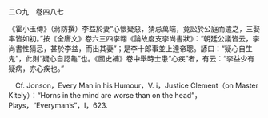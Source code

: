 二○九　卷四八七

《霍小玉傳》（蔣防撰）李益於妻“心懷疑惡，猜忌萬端，竟訟於公庭而遣之，三娶率皆如初。”按《全唐文》卷六三四李翺《論故度支李尚書狀》：“朝廷公議皆云，李尚書性猜忌，甚於李益，而出其妻”；是李十郎事並上達帝聰。諺曰：“疑心自生鬼”，此則“疑心自認龜”也。《國史補》卷中舉時士患“心疾”者，有云：“李益少有疑病，亦心疾也。”











　Cf. Jonson，Every Man in his Humour，V. i，Justice Clement（on Master Kitely）：“Horns in the mind are worse than on the head”，Plays，“Everyman’s”，I，623.